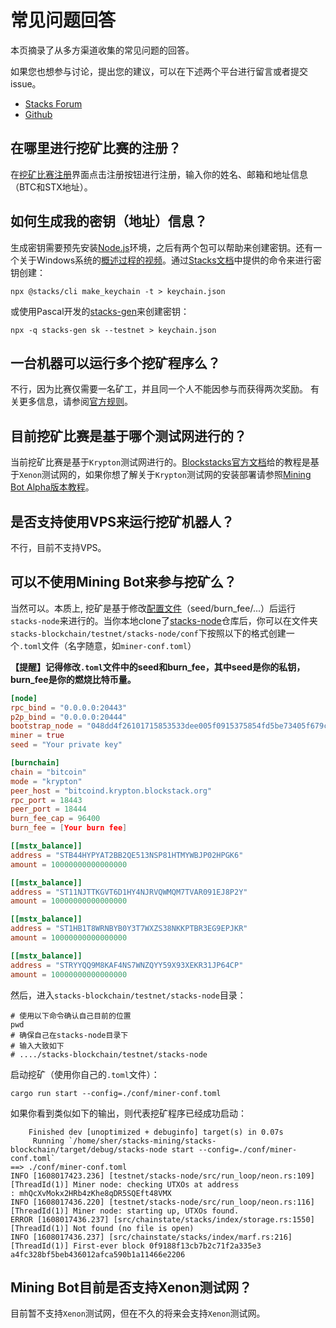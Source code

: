 # 常见问题回答

本页摘录了从多方渠道收集的常见问题的回答。

如果您也想参与讨论，提出您的建议，可以在下述两个平台进行留言或者提交issue。

- [Stacks Forum](https://forum.stacks.org/t/request-for-testing-alpha-mining-bot/11372)
- [Github](https://github.com/Daemon-Technologies)

## 在哪里进行挖矿比赛的注册？

在[挖矿比赛注册](https://daemontechnologies.co/minestx-challenge)界面点击注册按钮进行注册，输入你的姓名、邮箱和地址信息（BTC和STX地址）。

## 如何生成我的密钥（地址）信息？

生成密钥需要预先安装[Node.js](https://nodejs.dev/)环境，之后有两个包可以帮助来创建密钥。还有一个关于Windows系统的[概述过程的视频](https://youtu.be/82b8PGoQYpI)。通过[Stacks文档](https://docs.blockstack.org/start-mining#running-a-miner)中提供的命令来进行密钥创建：

```shell
npx @stacks/cli make_keychain -t > keychain.json
```

或使用Pascal开发的[stacks-gen](https://github.com/psq/stacks-gen)来创建密钥：

```shell
npx -q stacks-gen sk --testnet > keychain.json
```

## 一台机器可以运行多个挖矿程序么？

不行，因为比赛仅需要一名矿工，并且同一个人不能因参与而获得两次奖励。 有关更多信息，请参阅[官方规则](https://daemontechnologies.co/stx-mining-rules)。

## 目前挖矿比赛是基于哪个测试网进行的？

当前挖矿比赛是基于`Krypton`测试网进行的。[Blockstacks官方文档](https://docs.blockstack.org/start-mining)给的教程是基于`Xenon`测试网的，如果你想了解关于`Krypton`测试网的安装部署请参照[Mining Bot Alpha版本教程](https://daemon-technologies.github.io/docs/Mining-Bot-Alpha-Version/)。

## 是否支持使用VPS来运行挖矿机器人？

不行，目前不支持VPS。

## 可以不使用Mining Bot来参与挖矿么？

当然可以。本质上, 挖矿是基于修改[配置文件](https://github.com/Daemon-Technologies/Mining-Local-Server/blob/master/conf/miner-Krypton.toml)（seed/burn_fee/...）后运行`stacks-node`来进行的。当你本地clone了[stacks-node](https://github.com/blockstack/stacks-blockchain)仓库后，你可以在文件夹`stacks-blockchain/testnet/stacks-node/conf`下按照以下的格式创建一个`.toml`文件（名字随意，如`miner-conf.toml`）

**【提醒】记得修改`.toml`文件中的seed和burn_fee，其中seed是你的私钥，burn_fee是你的燃烧比特币量。**

```toml
[node]
rpc_bind = "0.0.0.0:20443"
p2p_bind = "0.0.0.0:20444"
bootstrap_node = "048dd4f26101715853533dee005f0915375854fd5be73405f679c1917a5d4d16aaaf3c4c0d7a9c132a36b8c5fe1287f07dad8c910174d789eb24bdfb5ae26f5f27@krypton.blockstack.org:20444"
miner = true
seed = "Your private key"

[burnchain]
chain = "bitcoin"
mode = "krypton"
peer_host = "bitcoind.krypton.blockstack.org"
rpc_port = 18443
peer_port = 18444
burn_fee_cap = 96400
burn_fee = [Your burn fee]

[[mstx_balance]]
address = "STB44HYPYAT2BB2QE513NSP81HTMYWBJP02HPGK6"
amount = 10000000000000000

[[mstx_balance]]
address = "ST11NJTTKGVT6D1HY4NJRVQWMQM7TVAR091EJ8P2Y"
amount = 10000000000000000

[[mstx_balance]]
address = "ST1HB1T8WRNBYB0Y3T7WXZS38NKKPTBR3EG9EPJKR"
amount = 10000000000000000

[[mstx_balance]]
address = "STRYYQQ9M8KAF4NS7WNZQYY59X93XEKR31JP64CP"
amount = 10000000000000000
```

然后，进入`stacks-blockchain/testnet/stacks-node`目录：

```shell
# 使用以下命令确认自己目前的位置
pwd
# 确保自己在stacks-node目录下
# 输入大致如下
# ..../stacks-blockchain/testnet/stacks-node
```

启动挖矿（使用你自己的`.toml`文件）：

```shell
cargo run start --config=./conf/miner-conf.toml
```

如果你看到类似如下的输出，则代表挖矿程序已经成功启动：

```shell
    Finished dev [unoptimized + debuginfo] target(s) in 0.07s
     Running `/home/sher/stacks-mining/stacks-blockchain/target/debug/stacks-node start --config=./conf/miner-conf.toml`
==> ./conf/miner-conf.toml
INFO [1608017423.236] [testnet/stacks-node/src/run_loop/neon.rs:109] [ThreadId(1)] Miner node: checking UTXOs at address
: mhQcXvMokx2HRb4zKhe8qDR5SQEft48VMX
INFO [1608017436.220] [testnet/stacks-node/src/run_loop/neon.rs:116] [ThreadId(1)] Miner node: starting up, UTXOs found.
ERROR [1608017436.237] [src/chainstate/stacks/index/storage.rs:1550] [ThreadId(1)] Not found (no file is open)
INFO [1608017436.237] [src/chainstate/stacks/index/marf.rs:216] [ThreadId(1)] First-ever block 0f9188f13cb7b2c71f2a335e3
a4fc328bf5beb436012afca590b1a11466e2206
```

## Mining Bot目前是否支持Xenon测试网？

目前暂不支持`Xenon`测试网，但在不久的将来会支持`Xenon`测试网。